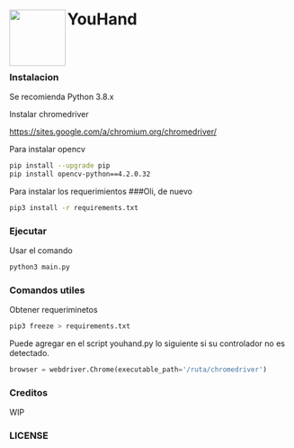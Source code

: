 # **YouHand** <img src="https://raw.githubusercontent.com/TanZng/YouHand/master/src/youhand.gif" width="100" align="left" />
<br/>
<br/>

### Instalacion

Se recomienda Python 3.8.x

Instalar chromedriver

https://sites.google.com/a/chromium.org/chromedriver/

Para instalar opencv
```bash
pip install --upgrade pip
pip install opencv-python==4.2.0.32
```

Para instalar los requerimientos
###Oli, de nuevo
```bash
pip3 install -r requirements.txt
```

### Ejecutar

Usar el comando

```bash
python3 main.py
```


### Comandos utiles

Obtener requeriminetos
```bash
pip3 freeze > requirements.txt
```

Puede agregar en el script youhand.py lo siguiente si su controlador no es detectado.

```python
browser = webdriver.Chrome(executable_path='/ruta/chromedriver')
```

### Creditos
WIP

### LICENSE

